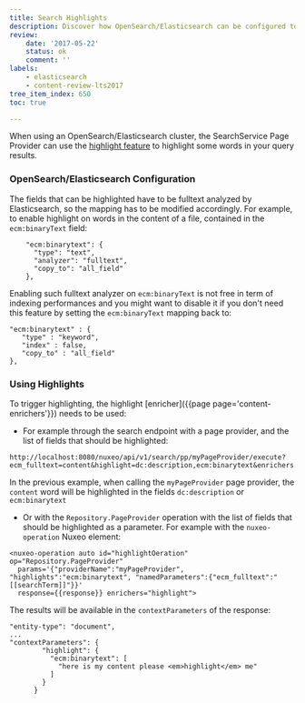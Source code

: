 ```yaml
---
title: Search Highlights
description: Discover how OpenSearch/Elasticsearch can be configured to use the highlight feature.
review:
    date: '2017-05-22'
    status: ok
    comment: ''
labels:
    - elasticsearch
    - content-review-lts2017
tree_item_index: 650
toc: true

---
```


When using an OpenSearch/Elasticsearch cluster, the SearchService Page Provider can use the [highlight feature](https://www.elastic.co/guide/en/elasticsearch/reference/2.4/search-request-highlighting.html) to highlight some words in your query results.

### OpenSearch/Elasticsearch Configuration

The fields that can be highlighted have to be fulltext analyzed by Elasticsearch, so the mapping has to be modified accordingly. For example, to enable highlight on words in the content of a file, contained in the `ecm:binaryText` field:

```
    "ecm:binarytext": {
      "type": "text",
      "analyzer": "fulltext",
      "copy_to": "all_field"
    },
```

Enabling such fulltext analyzer on `ecm:binaryText` is not free in term of indexing performances and you might want to disable it if you don't need this feature by setting the `ecm:binaryText` mapping back to:

```
"ecm:binarytext" : {
   "type" : "keyword",
   "index" : false,
   "copy_to" : "all_field"
},
```

### Using Highlights

To trigger highlighting, the highlight [enricher]({{page page='content-enrichers'}}) needs to be used:

- For example through the search endpoint with a page provider, and the list of fields that should be highlighted:

```
http://localhost:8080/nuxeo/api/v1/search/pp/myPageProvider/execute?ecm_fulltext=content&highlight=dc:description,ecm:binarytext&enrichers.document=highlight
```

In the previous example, when calling the `myPageProvider` page provider, the `content` word will be highlighted in the fields `dc:description` or `ecm:binarytext`

- Or with the `Repository.PageProvider` operation with the list of fields that should be highlighted as a parameter. For example with the `nuxeo-operation` Nuxeo element:

```
<nuxeo-operation auto id="highlightOeration" op="Repository.PageProvider"
  params='{"providerName":"myPageProvider", "highlights":"ecm:binarytext", "namedParameters":{"ecm_fulltext":"[[searchTerm]]"}}'
  response={{response}} enrichers="highlight">
```

The results will be available in the `contextParameters` of the response:

```
"entity-type": "document",
...
"contextParameters": {
        "highlight": {
          "ecm:binarytext": [
            "here is my content please <em>highlight</em> me"
          ]
        }
      }
```
